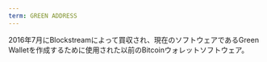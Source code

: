 ```yaml
---
term: GREEN ADDRESS
---
```


2016年7月にBlockstreamによって買収され、現在のソフトウェアであるGreen Walletを作成するために使用された以前のBitcoinウォレットソフトウェア。